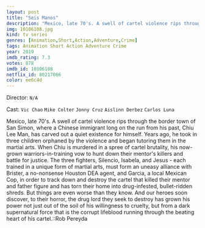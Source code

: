 ```yaml
---
layout: post
title: "Seis Manos"
description: "Mexico, late 70's. A swell of cartel violence rips through the border town of San Simon, where a Chinese immigrant long on the run from his past, Chiu Lee Man, has carved out a quiet existence for himself. Years ago, he took in three children orphaned by the violence and began tutoring them in the martial arts. When Chiu is murdered in a spree of cartel brutality, his now-grown warriors-in-training vow to hunt down their mentor's killers and battle for justice. The three fighters, Silencio, Isabela, and Jesus - each trained in a unique form of martial arts, must form an uneasy a.."
img: 10106108.jpg
kind: tv series
genres: [Animation,Short,Action,Adventure,Crime]
tags: Animation Short Action Adventure Crime 
year: 2019
imdb_rating: 7.3
votes: 878
imdb_id: 10106108
netflix_id: 80217066
color: ee6c4d
---
```

Director: `N/A`  

Cast: `Vic Chao` `Mike Colter` `Jonny Cruz` `Aislinn Derbez` `Carlos Luna` 

Mexico, late 70's. A swell of cartel violence rips through the border town of San Simon, where a Chinese immigrant long on the run from his past, Chiu Lee Man, has carved out a quiet existence for himself. Years ago, he took in three children orphaned by the violence and began tutoring them in the martial arts. When Chiu is murdered in a spree of cartel brutality, his now-grown warriors-in-training vow to hunt down their mentor's killers and battle for justice. The three fighters, Silencio, Isabela, and Jesus - each trained in a unique form of martial arts, must form an uneasy alliance with Brister, a no-nonsense Houston DEA agent, and Garcia, a local Mexican Cop, in order to track down and destroy the cartel that killed their mentor and father figure and has torn their home into drug-infested, bullet-ridden shreds. But things are even worse than they know. And our heroes soon discover, to their horror, the drug lord they seek to destroy has grown his power not just out of the soil of his willingness to cruelty, but from a dark supernatural force that is the corrupt lifeblood running through the beating heart of his cartel.::Rob Pereyda